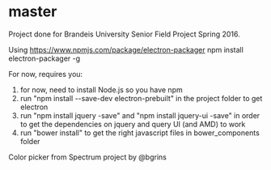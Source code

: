 # master
Project done for Brandeis University Senior Field Project Spring 2016. 

Using https://www.npmjs.com/package/electron-packager
npm install electron-packager -g

For now, requires you:
1. for now, need to install Node.js so you have npm
2. run "npm install --save-dev electron-prebuilt" in the project folder to get electron 
3. run "npm install jquery -save" and "npm install jquery-ui -save" in order to get the dependencies on jquery and query UI (and AMD) to work
4. run "bower install" to get the right javascript files in bower_components folder

Color picker from Spectrum project by @bgrins